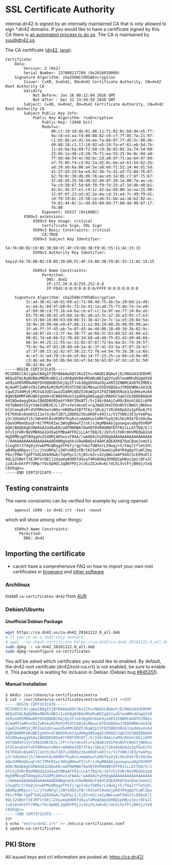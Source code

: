 # SSL Certificate Authority

internal.dn42 is signed by an internally maintained CA that is only allowed to sign *.dn42 domains.
If you would like to have a certificate signed by this CA there is [an automated process to do so](Automatic-CA). The CA is maintained by xuu@dn42.us

The CA certificate ([dn42](https://ca.dn42/crt/root-ca.crt), [iana](https://ca.dn42.us/crt/root-ca.crt)):

```
Certificate:
    Data:
        Version: 3 (0x2)
        Serial Number: 137808117760 (0x2016010000)
    Signature Algorithm: sha256WithRSAEncryption
        Issuer: C=XD, O=dn42, OU=dn42 Certificate Authority, CN=dn42 Root Authority CA
        Validity
            Not Before: Jan 16 00:12:04 2016 GMT
            Not After : Dec 31 23:59:59 2030 GMT
        Subject: C=XD, O=dn42, OU=dn42 Certificate Authority, CN=dn42 Root Authority CA
        Subject Public Key Info:
            Public Key Algorithm: rsaEncryption
                Public-Key: (2048 bit)
                Modulus:
                    00:c1:19:10:de:01:86:11:f1:82:0c:b0:d4:e5:ff:
                    9a:c8:e3:aa:f4:00:08:82:c0:cf:7f:05:7a:21:97:
                    c1:b5:8b:a3:d1:54:ee:fa:04:0f:77:d5:5c:98:4b:
                    d9:88:18:c1:17:10:92:e5:24:fa:ef:61:eb:5d:7b:
                    11:e5:be:ba:89:f2:60:c9:3b:82:05:3a:74:54:60:
                    23:66:1a:d8:cd:28:7b:f1:ea:55:25:9a:8c:04:a0:
                    ff:9d:48:54:4c:9d:bc:2d:a0:df:71:ae:64:47:0d:
                    e7:75:05:f4:c5:02:2a:d2:0c:be:a3:63:54:62:2b:
                    ad:29:eb:6a:08:a4:5e:a8:eb:f1:52:14:4e:d1:5d:
                    41:2f:d3:19:ba:e4:82:36:7a:d1:a3:f2:84:f6:07:
                    b2:f6:0c:30:db:db:76:ee:e9:14:05:c7:8f:75:b7:
                    3f:d5:d5:35:56:d0:92:44:df:26:1e:00:fa:ae:cb:
                    7a:c9:50:67:5d:69:f8:f9:fd:25:a7:1d:db:40:b1:
                    42:bc:45:57:e1:c9:1c:42:ba:69:80:1e:ea:25:99:
                    12:9f:6f:23:a3:d2:2e:4a:cd:15:e4:7c:49:f9:d1:
                    c0:f0:19:0c:15:50:ce:a6:51:bb:aa:16:b2:82:ec:
                    f4:61:44:8c:1c:dd:65:60:04:77:b0:4d:99:67:17:
                    fb:09
                Exponent: 65537 (0x10001)
        X509v3 extensions:
            X509v3 Key Usage: critical
                Certificate Sign, CRL Sign
            X509v3 Basic Constraints: critical
                CA:TRUE
            X509v3 Subject Key Identifier: 
                54:76:88:B2:C0:B5:30:D0:FC:4F:C9:6D:3B:F9:8C:55:11:AC:15:15
            X509v3 Authority Key Identifier: 
                keyid:54:76:88:B2:C0:B5:30:D0:FC:4F:C9:6D:3B:F9:8C:55:11:AC:15:15

            X509v3 Name Constraints: 
                Permitted:
                  DNS:.dn42
                  IP:172.20.0.0/255.252.0.0
                  IP:FD42:0:0:0:0:0:0:0/FFFF:0:0:0:0:0:0:0

    Signature Algorithm: sha256WithRSAEncryption
         5c:a4:3b:41:a0:81:69:e2:71:99:4d:75:4b:5a:20:0d:2a:d9:
         ec:ea:bc:8d:4f:b0:6c:f3:2e:41:1a:a0:75:f3:de:7e:3a:e0:
         a7:b9:db:cd:f5:16:e4:6a:cb:e7:cc:2a:8f:ee:7f:14:0a:a5:
         b5:f9:66:48:81:e5:68:1e:0c:a6:a3:3c:a7:2b:e3:95:cf:e3:
         63:15:0d:16:09:63:d9:66:31:3b:42:2e:7c:1a:e5:28:8e:5e:
         3d:9e:28:99:48:e9:47:86:11:e2:04:29:60:2b:96:95:99:ae:
         3f:ab:ff:3f:45:ab:7e:07:45:4e:4d:0b:18:40:3d:3b:02:9c:
         4e:a9:0f:a5:c2:3f:4a:30:77:ae:66:5c:b3:8d:b2:41:6b:e2:
         98:01:7d:e0:6b:52:70:4d:3d:b8:a9:48:f5:02:d2:d9:40:66:
         b6:5e:44:25:11:55:ac:31:02:d7:67:72:6a:6a:bc:74:34:5f:
         75:dc:9a:4f:83:28:40:e0:2a:dc:3f:41:43:5a:47:07:2b:b7:
         a7:3f:d0:15:a2:42:d7:30:22:f2:f6:e4:b4:f6:3b:38:ca:6b:
         4c:e7:3c:a4:70:cb:de:af:0a:14:ff:23:25:ca:04:cd:9e:49:
         c3:4b:e4:0a:b5:0b:84:b5:ef:b4:5b:63:07:47:63:cd:5c:50:
         0b:42:0a:a9
-----BEGIN CERTIFICATE-----
MIID8DCCAtigAwIBAgIFIBYBAAAwDQYJKoZIhvcNAQELBQAwYjELMAkGA1UEBhMC
WEQxDTALBgNVBAoMBGRuNDIxIzAhBgNVBAsMGmRuNDIgQ2VydGlmaWNhdGUgQXV0
aG9yaXR5MR8wHQYDVQQDDBZkbjQyIFJvb3QgQXV0aG9yaXR5IENBMCAXDTE2MDEx
NjAwMTIwNFoYDzIwMzAxMjMxMjM1OTU5WjBiMQswCQYDVQQGEwJYRDENMAsGA1UE
CgwEZG40MjEjMCEGA1UECwwaZG40MiBDZXJ0aWZpY2F0ZSBBdXRob3JpdHkxHzAd
BgNVBAMMFmRuNDIgUm9vdCBBdXRob3JpdHkgQ0EwggEiMA0GCSqGSIb3DQEBAQUA
A4IBDwAwggEKAoIBAQDBGRDeAYYR8YIMsNTl/5rI46r0AAiCwM9/BXohl8G1i6PR
VO76BA931VyYS9mIGMEXEJLlJPrvYetdexHlvrqJ8mDJO4IFOnRUYCNmGtjNKHvx
6lUlmowEoP+dSFRMnbwtoN9xrmRHDed1BfTFAirSDL6jY1RiK60p62oIpF6o6/FS
FE7RXUEv0xm65II2etGj8oT2B7L2DDDb23bu6RQFx491tz/V1TVW0JJE3yYeAPqu
y3rJUGddafj5/SWnHdtAsUK8RVfhyRxCummAHuolmRKfbyOj0i5KzRXkfEn50cDw
GQwVUM6mUbuqFrKC7PRhRIwc3WVgBHewTZlnF/sJAgMBAAGjgaowgacwDgYDVR0P
AQH/BAQDAgEGMA8GA1UdEwEB/wQFMAMBAf8wHQYDVR0OBBYEFFR2iLLAtTDQ/E/J
bTv5jFURrBUVMB8GA1UdIwQYMBaAFFR2iLLAtTDQ/E/JbTv5jFURrBUVMEQGA1Ud
HgQ9MDugOTAHggUuZG40MjAKhwisFAAA//wAADAihyD9QgAAAAAAAAAAAAAAAAAA
//8AAAAAAAAAAAAAAAAAADANBgkqhkiG9w0BAQsFAAOCAQEAXKQ7QaCBaeJxmU11
S1ogDSrZ7Oq8jU+wbPMuQRqgdfPefjrgp7nbzfUW5GrL58wqj+5/FAqltflmSIHl
aB4MpqM8pyvjlc/jYxUNFglj2WYxO0IufBrlKI5ePZ4omUjpR4YR4gQpYCuWlZmu
P6v/P0WrfgdFTk0LGEA9OwKcTqkPpcI/SjB3rmZcs42yQWvimAF94GtScE09uKlI
9QLS2UBmtl5EJRFVrDEC12dyamq8dDRfddyaT4MoQOAq3D9BQ1pHByu3pz/QFaJC
1zAi8vbktPY7OMprTOc8pHDL3q8KFP8jJcoEzZ5Jw0vkCrULhLXvtFtjB0djzVxQ
C0IKqQ==
-----END CERTIFICATE-----
```


## Testing constraints

The name constraints can be verified for example by using openssl:
```
    openssl x509 -in dn42.crt -text -noout
```
which will show among other things:
```
    X509v3 Name Constraints: 
      Permitted:
        DNS:.dn42
```

## Importing the certificate

- cacert have a comprehensive FAQ on how to import your own root certificates in [browsers](http://wiki.cacert.org/FAQ/BrowserClients) and [other software](http://wiki.cacert.org/FAQ/ImportRootCert)

### Archlinux

Install `ca-certificates-dn42` from [AUR](https://aur.archlinux.org/packages/ca-certificates-dn42/)

### Debian/Ubuntu

#### Unofficial Debian Package

```bash
wget https://ca.dn42.us/ca-dn42_20161122.0_all.deb
# If you're on a dn42-only network:
# wget --no-check-certificate https://ca.dn42/ca-dn42_20161122.0_all.deb
sudo dpkg -i ca-dn42_20161122.0_all.deb
sudo dpkg-reconfigure ca-certificates
```

You will be asked which certificates you would like to enabled. By default, the dn42 root certifcate (dn42/root-ca.crt) is not enabled, be sure to enable it. This package is waiting for inclusion in Debian (Debian bug [#845351](https://bugs.debian.org/cgi-bin/bugreport.cgi?bug=845351)).

#### Manual Installation

```bash
$ mkdir /usr/share/ca-certificates/extra
$ cat > /usr/share/ca-certificates/extra/dn42.crt <<EOF
-----BEGIN CERTIFICATE-----
MIID8DCCAtigAwIBAgIFIBYBAAAwDQYJKoZIhvcNAQELBQAwYjELMAkGA1UEBhMC
WEQxDTALBgNVBAoMBGRuNDIxIzAhBgNVBAsMGmRuNDIgQ2VydGlmaWNhdGUgQXV0
aG9yaXR5MR8wHQYDVQQDDBZkbjQyIFJvb3QgQXV0aG9yaXR5IENBMCAXDTE2MDEx
NjAwMTIwNFoYDzIwMzAxMjMxMjM1OTU5WjBiMQswCQYDVQQGEwJYRDENMAsGA1UE
CgwEZG40MjEjMCEGA1UECwwaZG40MiBDZXJ0aWZpY2F0ZSBBdXRob3JpdHkxHzAd
BgNVBAMMFmRuNDIgUm9vdCBBdXRob3JpdHkgQ0EwggEiMA0GCSqGSIb3DQEBAQUA
A4IBDwAwggEKAoIBAQDBGRDeAYYR8YIMsNTl/5rI46r0AAiCwM9/BXohl8G1i6PR
VO76BA931VyYS9mIGMEXEJLlJPrvYetdexHlvrqJ8mDJO4IFOnRUYCNmGtjNKHvx
6lUlmowEoP+dSFRMnbwtoN9xrmRHDed1BfTFAirSDL6jY1RiK60p62oIpF6o6/FS
FE7RXUEv0xm65II2etGj8oT2B7L2DDDb23bu6RQFx491tz/V1TVW0JJE3yYeAPqu
y3rJUGddafj5/SWnHdtAsUK8RVfhyRxCummAHuolmRKfbyOj0i5KzRXkfEn50cDw
GQwVUM6mUbuqFrKC7PRhRIwc3WVgBHewTZlnF/sJAgMBAAGjgaowgacwDgYDVR0P
AQH/BAQDAgEGMA8GA1UdEwEB/wQFMAMBAf8wHQYDVR0OBBYEFFR2iLLAtTDQ/E/J
bTv5jFURrBUVMB8GA1UdIwQYMBaAFFR2iLLAtTDQ/E/JbTv5jFURrBUVMEQGA1Ud
HgQ9MDugOTAHggUuZG40MjAKhwisFAAA//wAADAihyD9QgAAAAAAAAAAAAAAAAAA
//8AAAAAAAAAAAAAAAAAADANBgkqhkiG9w0BAQsFAAOCAQEAXKQ7QaCBaeJxmU11
S1ogDSrZ7Oq8jU+wbPMuQRqgdfPefjrgp7nbzfUW5GrL58wqj+5/FAqltflmSIHl
aB4MpqM8pyvjlc/jYxUNFglj2WYxO0IufBrlKI5ePZ4omUjpR4YR4gQpYCuWlZmu
P6v/P0WrfgdFTk0LGEA9OwKcTqkPpcI/SjB3rmZcs42yQWvimAF94GtScE09uKlI
9QLS2UBmtl5EJRFVrDEC12dyamq8dDRfddyaT4MoQOAq3D9BQ1pHByu3pz/QFaJC
1zAi8vbktPY7OMprTOc8pHDL3q8KFP8jJcoEzZ5Jw0vkCrULhLXvtFtjB0djzVxQ
C0IKqQ==
-----END CERTIFICATE-----
EOF
$ echo "extra/dn42.crt" >> /etc/ca-certificates.conf
$ update-ca-certificates
```

## PKI Store

All issued keys and crl information are posted at: https://ca.dn42/
